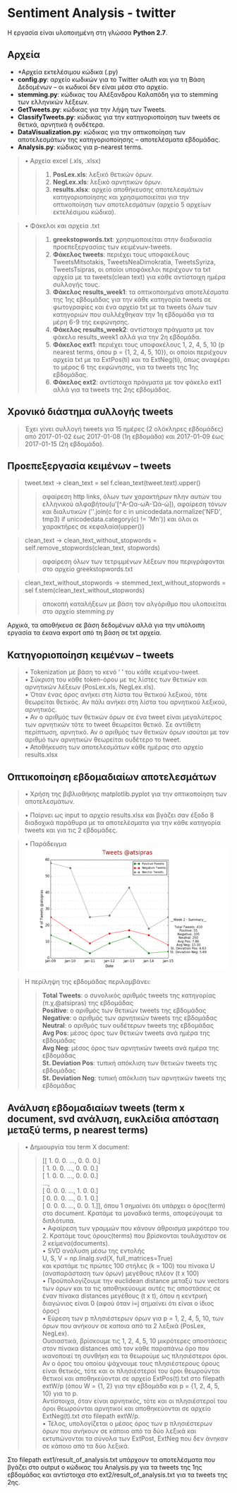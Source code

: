 # Sentiment Analysis - twitter

Η εργασία είναι υλοποιημένη στη γλώσσα **Python 2.7**.

## Αρχεία
- *Αρχεία εκτελέσιμου κώδικα (.py)
 - **config.py**: αρχείο κωδικών για το Twitter oAuth και για τη Βάση Δεδομένων – οι κωδικοί δεν είναι μέσα στο αρχείο.
 - **stemming.py**: κώδικας του Αλέξανδρου Καλαπόδη για το stemming των ελληνικών λέξεων.
 - **GetTweets.py**: κώδικας για την λήψη των Tweets.
 - **ClassifyTweets.py**: κώδικας για την κατηγοριοποίηση των tweets σε θετικά, αρνητικά ή ουδέτερα.
 - **DataVisualization.py**: κώδικας για την οπτικοποίηση των αποτελεσμάτων της κατηγοριοποίησης – αποτελέσματα εβδομάδας.
 - **Analysis.py**: κώδικας για p-nearest terms.
    
>• Αρχεία excel (.xls, .xlsx)
>>    1. **PosLex.xls**: λεξικό θετικών όρων.
>>    2. **NegLex.xls**: λεξικό αρνητικών όρων.
>>    3. **results.xlsx**: αρχείο αποθήκευσης αποτελεσμάτων κατηγοριοποίησης και χρησιμοποιείται για την οπτικοποίηση των αποτελεσμάτων (αρχείο 5 αρχείων εκτελέσιμου κώδικα).
    
>• Φάκελοι και αρχεία .txt
>>    1. **greekstopwords.txt**: χρησιμοποιείται στην διαδικασία προεπεξεργασίας των κειμένων-tweets.
>>    2. **Φάκελος tweets**: περιέχει τους υποφακέλους TweetsMitsotakis, TweetsNeaDimokratia, TweetsSyriza, TweetsTsipras, οι οποίοι υποφάκελοι περιέχουν τα txt αρχεία με τα tweets(clean text) για κάθε αντίστοιχη ημέρα συλλογής τους.
>>    3. **Φάκελος results_week1**: τα οπτικοποιημένα αποτελέσματα της 1ης εβδομάδας για την κάθε κατηγορία tweets σε φωτογραφίες και ένα αρχείο txt με τα tweets όλων των κατηγοριών που συλλέχθηκαν την 1η εβδομάδα για τα μέρη 6-9 της εκφώνησης.
>>    4. **Φάκελος results_week2**: αντίστοιχα πράγματα με τον φάκελο results_week1 αλλά για την 2η εβδομάδα.
>>    5. **Φάκελος ext1**: περιέχει τους υποφακέλους 1, 2, 4, 5, 10 (p nearest terms, όπου p = {1, 2, 4, 5, 10}), οι οποίοι περιέχουν αρχεία txt με τα ExtPos(ti) και τα ExtNeg(ti), όπως αναφέρει το μέρος 6 της εκφώνησης, για τα tweets της 1ης εβδομάδας.
>>    6. **Φάκελος ext2**: αντίστοιχα πράγματα με τον φάκελο ext1 αλλά για τα tweets της 2ης εβδομάδας.


## Χρονικό διάστημα συλλογής tweets
>Έχει γίνει συλλογή tweets για 15 ημέρες (2 ολόκληρες εβδομάδες) από 2017-01-02 έως 2017-01-08 (1η εβδομάδα) και 2017-01-09 έως 2017-01-15 (2η εβδομάδα).

## Προεπεξεργασία κειμένων – tweets
>tweet.text → clean_text = sel f.clean_text(tweet.text).upper()
>>αφαίρεση http links, όλων των χαρακτήρων πλην αυτών του ελληνικού αλφαβήτου(u'[^Α-Ωα-ωΆ-Ώά-ώ]), αφαίρεση τόνων και διαλυτικών (''.join(c for c in unicodedata.normalize('NFD', tmp3) if unicodedata.category(c) != 'Mn')) και όλοι οι χαρακτήρες σε κεφαλαία(upper())

> clean_text → clean_text_without_stopwords = self.remove_stopwords(clean_text, stopwords)
>>αφαίρεση όλων των τετριμμένων λέξεων που περιγράφονται στο αρχείο greekstopwords.txt

> clean_text_without_stopwords → stemmed_text_without_stopwords = sel f.stem(clean_text_without_stopwords)
>>αποκοπή καταλήξεων με βάση τον αλγόριθμο που υλοποιείται στο αρχείο stemming.py

Αρχικά, τα αποθήκευα σε βάση δεδομένων αλλά για την υπόλοιπη
εργασία τα έκανα export από τη βάση σε txt αρχεία.

## Κατηγοριοποίηση κειμένων – tweets
>• Tokenization με βάση το κενό ‘ ’ του κάθε κειμένου-tweet.<br />
>• Σύκριση του κάθε token-όρου με τις λίστες των θετικών και αρνητικών λέξεων (PosLex.xls, NegLex.xls).<br />
>• Όταν ένας όρος ανήκει στη λίστα του θετικού λεξικού, τότε θεωρείται θετικός. Αν πάλι ανήκει στη λίστα του αρνητικού λεξικού, αρνητικός.<br />
>• Αν ο αριθμός των θετικών όρων σε ένα tweet είναι μεγαλύτερος των αρνητικών τότε το tweet θεωρείται θετικό. Σε αντίθετη
περίπτωση, αρνητικό. Αν ο αριθμός των θετικών όρων ισούται με τον αριθμό των αρνητικών θεωρείται ουδέτερο το tweet.<br />
>• Αποθήκευση των αποτελεσμάτων κάθε ημέρας στο αρχείo results.xlsx<br />

## Οπτικοποίηση εβδομαδιαίων αποτελεσμάτων
>• Χρήση της βιβλιοθήκης matplotlib.pyplot για την οπτικοποίηση των αποτελεσμάτων.

>• Παίρνει ως input το αρχείο results.xlsx και βγάζει σαν έξοδο 8 διαδοχικά παράθυρα με τα αποτελέσματα για την κάθε
κατηγορία tweets και για τις 2 εβδομάδες.

>• Παράδειγμα
![alt tag](https://github.com/tomdim/ir_twitter_project/blob/master/results_week2/figure_tsipras.png)

>Η περίληψη της εβδομάδας περιλαμβάνει:<br />
>>**Total Tweets**: ο συνολικός αριθμός tweets της κατηγορίας (π.χ.@atsipras) της εβδομάδας<br />
>>**Positive**: ο αριθμός των θετικών tweets της εβδομάδας<br />
>>**Negative**: ο αριθμός των αρνητικών tweets της εβδομάδας<br />
>>**Neutral**: ο αριθμός των ουδέτερων tweets της εβδομάδας<br />
>>**Avg Pos**: μέσος όρος των θετικών tweets ανά ημέρα της εβδομάδας<br />
>>**Avg Neg**: μέσος όρος των αρνητικών tweets ανά ημέρα της εβδομάδας<br />
>>**St. Deviation Pos**: τυπική απόκλιση των θετικών tweets της εβδομάδας<br />
>>**St. Deviation Neg**: τυπική απόκλιση των αρνητικών tweets της εβδομάδας<br />

## Ανάλυση εβδομαδιαίων tweets (term x document, svd ανάλυση, ευκλείδια απόσταση μεταξύ terms, p nearest terms)
>• Δημιουργία του term X document:<br />
>>[[ 1. 0. 0. ..., 0. 0. 0.]<br />
>>[ 1. 0. 0. ..., 0. 0. 0.]<br />
>>[ 1. 0. 0. ..., 0. 0. 0.]<br />
>>...,<br />
>>[ 0. 0. 0. ..., 1. 0. 0.]<br />
>>[ 0. 0. 0. ..., 0. 1. 0.]<br />
>>[ 0. 0. 0. ..., 0. 0. 1.]], όπου 1 σημαίνει ότι υπάρχει ο όρος(term) στο document. Κρατάμε τα μοναδικά terms, αποφεύγουμε τα διπλότυπα.<br />
>• Αφαίρεση των γραμμών που κάνουν άθροισμα μικρότερο του 2. Κρατάμε τους όρους(terms) που βρίσκονται τουλάχιστον σε 2 κείμενα(documents).<br />
>• SVD ανάλυση μέσω της εντολής <br />
>>U, S, V = np.linalg.svd(X, full_matrices=True)<br />
>>και κρατάμε τις πρώτες 100 στήλες (k = 100) του πίνακα U (αναπαράσταση των όρων) μεγέθους πλέον (t x 100)<br />
>• Προϋπολογίζουμε την euclidean distance μεταξύ των vectors των όρων και τα τις αποθηκεύουμε αυτές τις αποστάσεις σε έναν πίνακα distances μεγέθους (t x t), όπου η κεντρική διαγώνιος είναι 0 (αφού όταν i=j σημαίνει ότι είναι ο ίδιος όρος)<br />
>• Εύρεση των p πλησιέστερων όρων για p = 1, 2, 4, 5, 10, των όρων που ανήκουν σε καποια από τα 2 λεξικά (PosLex, NegLex).<br />
>>Ουσιαστικά, βρίσκουμε τις 1, 2, 4, 5, 10 μικρότερες αποστάσεις στον πίνακα distances από τον κάθε παραπάνω όρο που ικανοποιεί τη συνθήκη και τα θεωρούμε ως πλησιέστεροι όροι.<br />
>>Αν ο όρος του οποίου ψάχνουμε τους πλησιέστερους όρους είναι θετικός, τότε και οι πλησιέστεροί του όροι θεωρούνται θετικοί και αποθηκεύονται σε αρχείο ExtPos(t).txt στο filepath extW/p (όπου W = {1, 2} για την εβδομάδα και p = {1, 2, 4, 5, 10} για το p.<br />
>>Αντίστοιχα, όταν είναι αρνητικός, τότε και οι πλησιέστεροί του όροι θεωρούνται αρνητικοί και αποθηκεύονται σε αρχείο ExtNeg(t).txt στο filepath extW/p.<br />
>• Τέλος, υπολογίζεται ο μέσος όρος των p πλησιέστερων όρων που ανήκουν σε κάποιο από τα δύο λεξικά και εκτυπώνονται τα σύνολα των ExtPost, ExtNeg που δεν άνηκαν σε κάποιο από τα δύο λεξικά. <br />

Στο filepath ext1/result_of_analysis.txt υπάρχουν τα αποτελέσματα που βγάζει στο output o κώδικας του Analysis.py για τα tweets της 1ης εβδομάδας και αντίστοιχα στο ext2/result_of_analysis.txt για τα tweets της 2ης.
